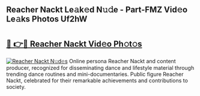 ## Reacher Nackt Le𝚊k𝚎d N𝚞𝚍e - Part-FMZ Vid𝚎o Le𝚊ks Photos Uf2hW

# <h2><a href="http://fb9vap3.evod.top/?m=Reacher+Nackt">🔗 👉🔴 Reacher Nackt Vid𝚎o Ph𝚘t𝚘s</a></h2>

[![Reacher Nackt N𝚞d𝚎s](https://i.imgur.com/8V9OHl7.gif)](http://fb9vap3.evod.top/?m=Reacher+Nackt)
Online persona Reacher Nackt and content producer, recognized for disseminating dance and lifestyle material through trending dance routines and mini-documentaries. Public figure Reacher Nackt, celebrated for their remarkable achievements and contributions to society. 

